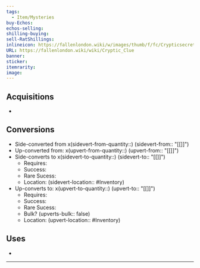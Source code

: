 ```yaml
---
tags:
  - Item/Mysteries
buy-Echos: 
echos-selling: 
shilling-buying: 
sell-RatShillings: 
inlineicon: https://fallenlondon.wiki/w/images/thumb/f/fc/Crypticsecret.png/40px-Crypticsecret.png
URL: https://fallenlondon.wiki/wiki/Cryptic_Clue
banner: 
sticker: 
itemrarity: 
image:
---
```


## Acquisitions
- 

## Conversions 
- Side-converted from x(sidevert-from-quantity::) (sidevert-from:: "[[]]")
- Up-converted from: x(upvert-from-quantity::) (upvert-from:: "[[]]")
- Side-converts to x(sidevert-to-quantity::) (sidevert-to:: "[[]]") 
	- Requires: 
	- Success: 
	- Rare Sucess: 
	- Location: (sidevert-location:: #Inventory)
- Up-converts to: x(upvert-to-quantity::) (upvert-to:: "[[]]")
	- Requires: 
	- Success: 
	- Rare Sucess: 
	- Bulk? (upverts-bulk:: false)
	- Location: (upvert-location:: #Inventory)

## Uses
- 

---